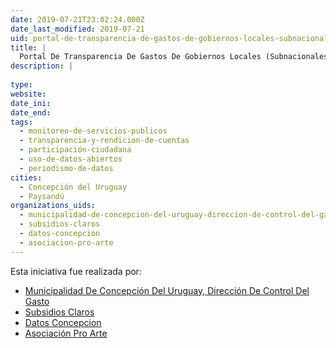 ```yaml
---
date: 2019-07-21T23:02:24.000Z
date_last_modified: 2019-07-21
uid: portal-de-transparencia-de-gastos-de-gobiernos-locales-subnacionales-engage-civico
title: |
  Portal De Transparencia De Gastos De Gobiernos Locales (Subnacionales) + Engage Cívico
description: |
  
type: 
website: 
date_ini: 
date_end: 
tags:
  - monitoreo-de-servicios-publicos
  - transparencia-y-rendicion-de-cuentas
  - participación-ciudadana
  - uso-de-datos-abiertos
  - periodismo-de-datos
cities: 
  - Concepción del Uruguay
  - Paysandú
organizations_uids:
  - municipalidad-de-concepcion-del-uruguay-direccion-de-control-del-gasto
  - subsidios-claros
  - datos-concepcion
  - asociacion-pro-arte
---
```


Esta iniciativa fue realizada por:

- [Municipalidad De Concepción Del Uruguay, Dirección De Control Del Gasto](/organizaciones/municipalidad-de-concepcion-del-uruguay-direccion-de-control-del-gasto)
- [Subsidios Claros](/organizaciones/subsidios-claros)
- [Datos Concepcion](/organizaciones/datos-concepcion)
- [Asociación Pro Arte](/organizaciones/asociacion-pro-arte)
